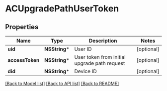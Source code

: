 # ACUpgradePathUserToken

## Properties
Name | Type | Description | Notes
------------ | ------------- | ------------- | -------------
**uid** | **NSString*** | User ID | [optional] 
**accessToken** | **NSString*** | User token from initial upgrade path request | [optional] 
**did** | **NSString*** | Device ID | [optional] 

[[Back to Model list]](../README.md#documentation-for-models) [[Back to API list]](../README.md#documentation-for-api-endpoints) [[Back to README]](../README.md)


